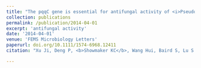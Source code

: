 ```yaml
---
title: "The pqqC gene is essential for antifungal activity of <i>Pseudomonas kilonensis</i>  JX22 against Fusarium oxysporum sp. Lycopersici"
collection: publications
permalink: /publication/2014-04-01
excerpt: 'antifungal activity'
date: '2014-04-01'
venue: 'FEMS Microbiology Letters'
paperurl: doi.org/10.1111/1574-6968.12411
citation: "Xu Ji, Deng P, <b>Showmaker KC</b>, Wang Hui, Baird S, Lu S. The pqqC gene is essential for antifungal activity of Pseudomonas kilonensis JX22 against Fusarium oxysporum sp. Lycopersici 2014 FEMS Microbiology Letters. 353(2)"

---
```


